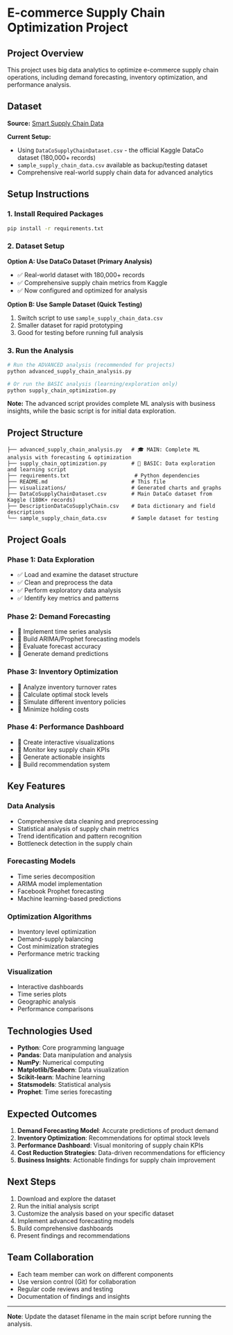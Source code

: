 # E-commerce Supply Chain Optimization Project

## Project Overview

This project uses big data analytics to optimize e-commerce supply chain operations, including demand forecasting, inventory optimization, and performance analysis.

## Dataset

**Source:** [Smart Supply Chain Data](https://www.kaggle.com/datasets/shashwatwork/dataco-smart-supply-chain-for-big-data-analysis)

**Current Setup:**

- Using `DataCoSupplyChainDataset.csv` - the official Kaggle DataCo dataset (180,000+ records)
- `sample_supply_chain_data.csv` available as backup/testing dataset
- Comprehensive real-world supply chain data for advanced analytics

## Setup Instructions

### 1. Install Required Packages

```bash
pip install -r requirements.txt
```

### 2. Dataset Setup

**Option A: Use DataCo Dataset (Primary Analysis)**

- ✅ Real-world dataset with 180,000+ records
- ✅ Comprehensive supply chain metrics from Kaggle
- ✅ Now configured and optimized for analysis

**Option B: Use Sample Dataset (Quick Testing)**

1. Switch script to use `sample_supply_chain_data.csv`
2. Smaller dataset for rapid prototyping
3. Good for testing before running full analysis

### 3. Run the Analysis

```bash
# Run the ADVANCED analysis (recommended for projects)
python advanced_supply_chain_analysis.py

# Or run the BASIC analysis (learning/exploration only)
python supply_chain_optimization.py
```

**Note:** The advanced script provides complete ML analysis with business insights, while the basic script is for initial data exploration.

## Project Structure

```
├── advanced_supply_chain_analysis.py   # 🎓 MAIN: Complete ML analysis with forecasting & optimization
├── supply_chain_optimization.py        # 🔰 BASIC: Data exploration and learning script
├── requirements.txt                     # Python dependencies
├── README.md                           # This file
├── visualizations/                     # Generated charts and graphs
├── DataCoSupplyChainDataset.csv        # Main DataCo dataset from Kaggle (180K+ records)
├── DescriptionDataCoSupplyChain.csv    # Data dictionary and field descriptions
└── sample_supply_chain_data.csv        # Sample dataset for testing
```

## Project Goals

### Phase 1: Data Exploration

- ✅ Load and examine the dataset structure
- ✅ Clean and preprocess the data
- ✅ Perform exploratory data analysis
- ✅ Identify key metrics and patterns

### Phase 2: Demand Forecasting

- 🔄 Implement time series analysis
- 🔄 Build ARIMA/Prophet forecasting models
- 🔄 Evaluate forecast accuracy
- 🔄 Generate demand predictions

### Phase 3: Inventory Optimization

- 🔄 Analyze inventory turnover rates
- 🔄 Calculate optimal stock levels
- 🔄 Simulate different inventory policies
- 🔄 Minimize holding costs

### Phase 4: Performance Dashboard

- 🔄 Create interactive visualizations
- 🔄 Monitor key supply chain KPIs
- 🔄 Generate actionable insights
- 🔄 Build recommendation system

## Key Features

### Data Analysis

- Comprehensive data cleaning and preprocessing
- Statistical analysis of supply chain metrics
- Trend identification and pattern recognition
- Bottleneck detection in the supply chain

### Forecasting Models

- Time series decomposition
- ARIMA model implementation
- Facebook Prophet forecasting
- Machine learning-based predictions

### Optimization Algorithms

- Inventory level optimization
- Demand-supply balancing
- Cost minimization strategies
- Performance metric tracking

### Visualization

- Interactive dashboards
- Time series plots
- Geographic analysis
- Performance comparisons

## Technologies Used

- **Python**: Core programming language
- **Pandas**: Data manipulation and analysis
- **NumPy**: Numerical computing
- **Matplotlib/Seaborn**: Data visualization
- **Scikit-learn**: Machine learning
- **Statsmodels**: Statistical analysis
- **Prophet**: Time series forecasting

## Expected Outcomes

1. **Demand Forecasting Model**: Accurate predictions of product demand
2. **Inventory Optimization**: Recommendations for optimal stock levels
3. **Performance Dashboard**: Visual monitoring of supply chain KPIs
4. **Cost Reduction Strategies**: Data-driven recommendations for efficiency
5. **Business Insights**: Actionable findings for supply chain improvement

## Next Steps

1. Download and explore the dataset
2. Run the initial analysis script
3. Customize the analysis based on your specific dataset
4. Implement advanced forecasting models
5. Build comprehensive dashboards
6. Present findings and recommendations

## Team Collaboration

- Each team member can work on different components
- Use version control (Git) for collaboration
- Regular code reviews and testing
- Documentation of findings and insights

---

**Note**: Update the dataset filename in the main script before running the analysis.
